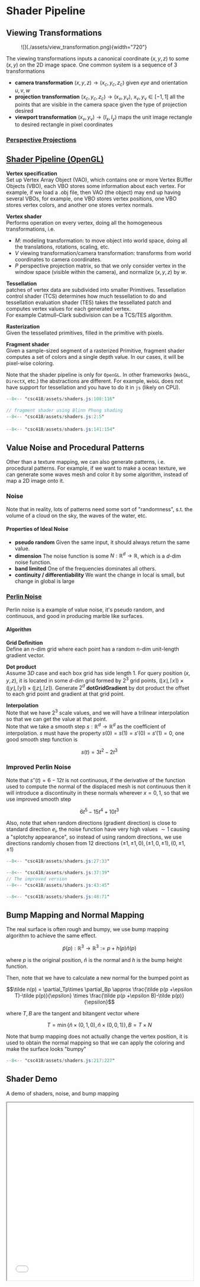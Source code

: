 # Shader Pipeline


## Viewing Transformations

<figure markdown>
  ![](./assets/view_transformation.png){width="720"}
</figure>


The viewing transformations inputs a canonical coordinate $(x, y, z)$ to some $(x, y)$ on the 2D image space. One common system is a sequence of 3 transformations
 - __camera transformation__ $(x, y, z)\rightarrow (x_c, y_c, z_c)$ given $eye$ and orientation $u, v, w$
 - __projection transformation__ $(x_c, y_c, z_c) \rightarrow (x_v, y_v)$, $x_v, y_v\in [-1, 1]$ all the points that  are visible in the camera space given the type of projection desired
 - __viewport transformation__ $(x_v, y_v)\rightarrow (I_x, I_y)$ maps the unit image rectangle to desired rectangle in pixel coordinates

### [Perspective Projections](http://www.songho.ca/opengl/gl_projectionmatrix.html)

## [Shader Pipeline (OpenGL)](https://www.khronos.org/opengl/wiki/Rendering_Pipeline_Overview)

__Vertex specification__  
Set up Vertex Array Object (VAO), which contains one or more Vertex BUffer Objects (VBO), each VBO stores some information about each vertex. For example, if we load a .obj file, then VAO (the object) may end up having several VBOs, for example, one VBO stores vertex positions, one VBO stores vertex colors, and another one stores vertex normals.

__Vertex shader__  
Performs operation on every vertex, doing all the homogeneous transformations, i.e.

 - $M$: modeling transformation: to move object into world space, doing all the translations, rotations, scaling, etc. 
 - $V$ viewing transformation/camera transformation: transforms from world coordinates to camera coordinates. 
 - $P$ perspective projection matrix, so that we only consider vertex in the window space (visible within the camera), and normalize $(x, y, z)$ by $w$.


__Tessellation__  
patches of vertex data are subdivided into smaller Primitives. Tessellation control shader (TCS) determines how much tessellation to do and 
tessellation evaluation shader (TES) takes the tessellated patch and computes vertex values for each generated vertex.  
For example Catmull–Clark subdivision can be a TCS/TES algorithm.

__Rasterization__  
Given the tessellated primitives, filled in the primitive with pixels. 

__Fragment shader__  
Given a sample-sized segment of a rasterized Primitive, fragment shader computes a set of colors and a single depth value. In our cases, it will be pixel-wise coloring.

Note that the shader pipeline is only for `OpenGL`. In other frameworks (`WebGL`, `DirectX`, etc.) the abstractions are different. For example, `WebGL` does not have support for tessellation and you have to do it in `js` (likely on CPU). 

```glsl title="vertex shader example"
--8<-- "csc418/assets/shaders.js:108:116"
```

```glsl title="fragment shader example"
// fragment shader using Blinn Phong shading
--8<-- "csc418/assets/shaders.js:2:5"

--8<-- "csc418/assets/shaders.js:141:154"
```

## Value Noise and Procedural Patterns
Other than a texture mapping, we can also generate patterns, i.e. procedural patterns. For example, if we want to make a ocean texture, we can generate some waves mesh and color it by some algorithm, instead of map a 2D image onto it. 

### Noise
Note that in reality, lots of patterns need some sort of "randomness", s.t. the volume of a cloud on the sky, the waves of the water, etc. 

#### Properties of Ideal Noise
 - __pseudo random__ Given the same input, it should always return the same value. 
 - __dimension__ The noise function is some $N:\mathbb R^d\rightarrow \mathbb R$, which is a $d$-dim noise function. 
 - __band limited__ One of the frequencies dominates all others. 
 - __continuity / differentiability__ We want the change in local is small, but change in global is large

### [Perlin Noise](https://en.wikipedia.org/wiki/Perlin_noise#Algorithm_detail)
Perlin noise is a example of value noise, it's pseudo random, and continuous, and good in producing marble like surfaces. 

#### Algorithm
__Grid Definition__  
Define an n-dim grid where each point has a random n-dim unit-length gradient vector. 

__Dot product__  
Assume $3D$ case and each box grid has side length 1. For query position $(x, y, z)$, it is located in some $d$-dim grid formed by $2^3$ grid points, $(\lfloor x\rfloor, \lceil x\rceil)\times (\lfloor y\rfloor, \lceil y\rceil)\times (\lfloor z\rfloor, \lceil z\rceil)$. Generate $2^d$ __dotGridGradient__ by dot product the offset to each grid point and gradient at that grid point. 

__Interpolation__  
Note that we have $2^3$ scale values, and we will have a trilinear interpolation so that we can get the value at that point.  
Note that we take a smooth step $s:\mathbb R^d\rightarrow \mathbb R^d$ as the coefficient of interpolation. $s$ must have the property $s(0) = s(1) = s'(0) = s'(1) = 0$, one good smooth step function is 

$$s(t) = 3t^2 - 2t^3$$

### Improved Perlin Noise
Note that $s''(t) = 6 - 12t$ is not continuous,  if the derivative of the function used to compute the normal of the displaced mesh is not continuous then it will introduce a discontinuity in these normals wherever $x=0, 1$, so that we use improved smooth step

$$6t^5 - 15t^4 + 10t^3$$

Also, note that when random directions (gradient direction) is close to standard direction $e_i$, the noise function have very high values $\sim1$ causing a "splotchy appearance", so instead of using random directions, we use directions randomly chosen from 12 directions $(\pm 1,\pm 1,0), (\pm 1, 0, \pm 1), (0, \pm 1, \pm 1)$


```glsl title="Random sampling from sphere"
--8<-- "csc418/assets/shaders.js:27:33"
```

```glsl title="Smooth step and improved smooth step"
--8<-- "csc418/assets/shaders.js:37:39"
// The improved version
--8<-- "csc418/assets/shaders.js:43:45"
```

```glsl title="Perlin noise from 3D Seed"
--8<-- "csc418/assets/shaders.js:48:71"
```

## Bump Mapping and Normal Mapping
The real surface is often rough and bumpy, we use bump mapping algorithm to achieve the same effect. 

$$\tilde p(p):\mathbb R^3\rightarrow\mathbb R^3 := p + h(p)\hat n (p)$$

where $p$ is the original position, $\hat n$ is the normal and $h$ is the bump height function. 

Then, note that we have to calculate a new normal for the bumped point as 

$$\tilde n(p) = \partial_Tp\times \partial_Bp \approx \frac{\tilde p(p +\epsilon T)-\tilde p(p)}{\epsilon} \times \frac{\tilde p(p +\epsilon B)-\tilde p(p)}{\epsilon}$$

where $T, B$ are the tangent and bitangent vector where 

$$T = \min\{\hat n \times (0, 1, 0),  \hat n \times (0, 0, 1)\}, B = T\times N$$

Note that bump mapping does not actually change the vertex position, it is used to obtain the normal mapping so that we can apply the coloring and make the surface looks "bumpy"

```glsl title="Using random bump to remap normal"
--8<-- "csc418/assets/shaders.js:217:227"
```

## Shader Demo

A demo of shaders, noise, and bump mapping

<iframe src="./assets/shaders.html" width="100%" height=480 />

???quote "Shader code"

    ```glsl
    // Shader programs are merely strings and are only 
    // loaded onto GPU
    --8<-- "csc418/assets/shaders.js"
    ```